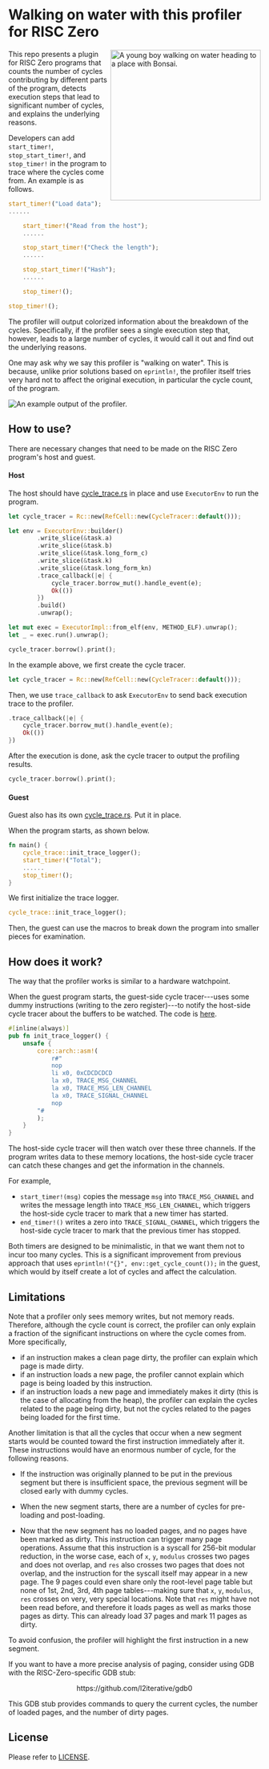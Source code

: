 # Walking on water with this profiler for RISC Zero

<img src="title.png" align="right" alt="A young boy walking on water heading to a place with Bonsai." width="300"/>

This repo presents a plugin for RISC Zero programs that counts the number of cycles contributing by different parts of the program, 
detects execution steps that lead to significant number of cycles, and explains the underlying reasons.

Developers can add `start_timer!`, `stop_start_timer!`, and `stop_timer!` in the program to trace where the cycles come from. An example
is as follows.

```rust
start_timer!("Load data");
......

    start_timer!("Read from the host");
    ......

    stop_start_timer!("Check the length");
    ......

    stop_start_timer!("Hash");
    ......

    stop_timer!();

stop_timer!();
```

The profiler will output colorized information about the breakdown of the cycles. Specifically, if the profiler sees a single execution step 
that, however, leads to a large number of cycles, it would call it out and find out the underlying reasons. 

One may ask why we say this profiler is "walking on water". This is because, unlike prior solutions based on `eprintln!`, the profiler itself tries 
very hard not to affect the original execution, in particular the cycle count, of the program. 

![An example output of the profiler.](profiler-example.png)

## How to use?

There are necessary changes that need to be made on the RISC Zero program's host and guest.

#### Host

The host should have [cycle_trace.rs](host/src/cycle_trace.rs) in place and use `ExecutorEnv` to run the program.

```rust
let cycle_tracer = Rc::new(RefCell::new(CycleTracer::default()));

let env = ExecutorEnv::builder()
        .write_slice(&task.a)
        .write_slice(&task.b)
        .write_slice(&task.long_form_c)
        .write_slice(&task.k)
        .write_slice(&task.long_form_kn)
        .trace_callback(|e| {
            cycle_tracer.borrow_mut().handle_event(e);
            Ok(())
        })
        .build()
        .unwrap();

let mut exec = ExecutorImpl::from_elf(env, METHOD_ELF).unwrap();
let _ = exec.run().unwrap();

cycle_tracer.borrow().print();
```

In the example above, we first create the cycle tracer.

```rust
let cycle_tracer = Rc::new(RefCell::new(CycleTracer::default()));
```

Then, we use `trace_callback` to ask `ExecutorEnv` to send back execution trace to the profiler.

```rust
.trace_callback(|e| {
    cycle_tracer.borrow_mut().handle_event(e);
    Ok(())
})
```

After the execution is done, ask the cycle tracer to output the profiling results.
```rust
cycle_tracer.borrow().print();
```

#### Guest

Guest also has its own [cycle_trace.rs](methods/guest/src/cycle_trace.rs). Put it in place.

When the program starts, as shown below.

```rust
fn main() {
    cycle_trace::init_trace_logger();
    start_timer!("Total");
    ......
    stop_timer!();
}
```

We first initialize the trace logger.
```rust
cycle_trace::init_trace_logger();
```

Then, the guest can use the macros to break down the program into smaller pieces for examination.

## How does it work?

The way that the profiler works is similar to a hardware watchpoint. 

When the guest program starts, the guest-side cycle tracer---uses some dummy instructions (writing to the zero register)---to notify the 
host-side cycle tracer about the buffers to be watched. The code is [here](https://github.com/l2research/profiler0/blob/main/methods/guest/src/cycle_trace.rs#L14C5-L28C6).
```rust
#[inline(always)]
pub fn init_trace_logger() {
    unsafe {
        core::arch::asm!(
            r#"
            nop
            li x0, 0xCDCDCDCD
            la x0, TRACE_MSG_CHANNEL
            la x0, TRACE_MSG_LEN_CHANNEL
            la x0, TRACE_SIGNAL_CHANNEL
            nop
        "#
        );
    }
}
```

The host-side cycle tracer will then watch over these three channels. If the program writes data to these memory locations, the host-side cycle tracer can 
catch these changes and get the information in the channels.

For example,

- `start_timer!(msg)` copies the message `msg` into `TRACE_MSG_CHANNEL` and writes the message length into `TRACE_MSG_LEN_CHANNEL`, which triggers the host-side
  cycle tracer to mark that a new timer has started.
- `end_timer!()` writes a zero into `TRACE_SIGNAL_CHANNEL`, which triggers the host-side cycle tracer to mark that the previous timer has stopped.

Both timers are designed to be minimalistic, in that we want them not to incur too many cycles. This is a significant improvement from previous approach that uses 
`eprintln!("{}", env::get_cycle_count());` in the guest, which would by itself create a lot of cycles and affect the calculation.

## Limitations

Note that a profiler only sees memory writes, but not memory reads. Therefore, although the cycle count is correct, the profiler can only explain a fraction of the 
significant instructions on where the cycle comes from. More specifically,

- if an instruction makes a clean page dirty, the profiler can explain which page is made dirty.
- if an instruction loads a new page, the profiler cannot explain which page is being loaded by this instruction.
- if an instruction loads a new page and immediately makes it dirty (this is the case of allocating from the heap), the profiler can explain the cycles related to the
  page being dirty, but not the cycles related to the pages being loaded for the first time.

Another limitation is that all the cycles that occur when a new segment starts would be counted toward the first instruction immediately after it. These instructions would 
have an enormous number of cycle, for the following reasons.

- If the instruction was originally planned to be put in the previous segment but there is insufficient space, the previous segment will be closed early with dummy cycles.

- When the new segment starts, there are a number of cycles for pre-loading and post-loading.

- Now that the new segment has no loaded pages, and no pages have been marked as dirty. This instruction can trigger many page operations. Assume that this instruction is a
  syscall for 256-bit modular reduction, in the worse case, each of `x`, `y`, `modulus` crosses two pages and does not overlap, and `res` also crosses two pages that does not
  overlap, and the instruction for the syscall itself may appear in a new page. The 9 pages could even share only the root-level page table but none of 1st, 2nd, 3rd, 4th page
  tables---making sure that `x`, `y`, `modulus`, `res` crosses on very, very special locations. Note that `res` might have not been read before, and therefore it loads pages as
  well as marks those pages as dirty. This can already load 37 pages and mark 11 pages as dirty. 

To avoid confusion, the profiler will highlight the first instruction in a new segment. 

If you want to have a more precise analysis of paging, consider using GDB with the RISC-Zero-specific GDB stub: 

<p align="center">
    https://github.com/l2iterative/gdb0
</p>

This GDB stub provides commands to query the current cycles, the number of loaded pages, and the number of dirty pages.

## License

Please refer to [LICENSE](./LICENSE).
